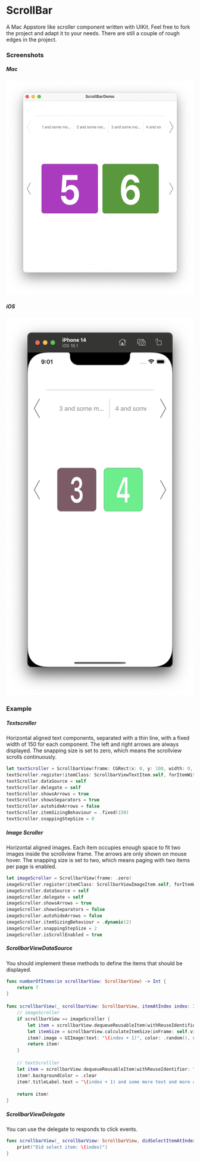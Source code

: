 # ScrollBar

A Mac Appstore like scroller component written with UIKit. Feel free to fork the project and adapt it to your needs. There are still a couple of rough edges in the project.

### Screenshots

##### Mac
![](screenshots/mac.png)

##### iOS
![](screenshots/ios.png)


### Example

##### Textscroller
Horizontal aligned text components, separated with a thin line, with a fixed width of 150 for each component. The left and right arrows are always displayed. The snapping size is set to zero, which means the scrollview scrolls continuously. 

```Swift
let textScroller = ScrollbarView(frame: CGRect(x: 0, y: 100, width: 0, height: 100))
textScroller.register(itemClass: ScrollbarViewTextItem.self, forItemWithReuseIdentifier: "Cell")
textScroller.dataSource = self
textScroller.delegate = self
textScroller.showsArrows = true
textScroller.showsSeparators = true
textScroller.autohideArrows = false
textScroller.itemSizingBehaviour = .fixed(150)
textScroller.snappingStepSize = 0
```

##### Image Scroller

Horizontal aligned images. Each item occupies enough space to fit two images inside the scrollview frame. The arrows are only shown on mouse hover. The snapping size is set to two, which means paging with two items per page is enabled.

```Swift
let imageScroller = ScrollbarView(frame: .zero)
imageScroller.register(itemClass: ScrollbarViewImageItem.self, forItemWithReuseIdentifier: "ImageCell")
imageScroller.dataSource = self
imageScroller.delegate = self
imageScroller.showsArrows = true
imageScroller.showsSeparators = false
imageScroller.autohideArrows = false
imageScroller.itemSizingBehaviour = .dynamic(2)
imageScroller.snappingStepSize = 2
imageScroller.isScrollEnabled = true
```

##### ScrollbarViewDataSource

You should implement these methods to define the items that should be displayed.

```Swift
func numberOfItems(in scrollbarView: ScrollbarView) -> Int {
    return 7
}

func scrollbarView(_ scrollbarView: ScrollbarView, itemAtIndex index: Int) -> ScrollbarViewItem {
	// imageScroller
    if scrollbarView == imageScroller {
        let item = scrollbarView.dequeueReusableItem(withReuseIdentifier: "ImageCell", for: index) as? ScrollbarViewImageItem
        let itemSize = scrollbarView.calculateItemSize(inFrame: self.view.bounds)
        item?.image = UIImage(text: "\(index + 1)", color: .random(), size: itemSize)
        return item!
    }

	// textScrolller
    let item = scrollbarView.dequeueReusableItem(withReuseIdentifier: "Cell", for: index) as? ScrollbarViewTextItem
    item?.backgroundColor = .clear
    item?.titleLabel.text = "\(index + 1) and some more text and more and more and even more and even even more !!!"

    return item!
}
```


##### ScrollbarViewDelegate

You can use the delegate to responds to click events.

```Swift
func scrollbarView(_ scrollbarView: ScrollbarView, didSelectItemAtIndex index: Int) {
    print("Did select item: \(index)")
}
```